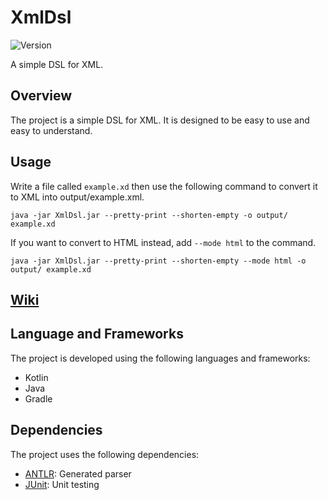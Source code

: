 # XmlDsl

![Version](https://img.shields.io/badge/version-0.2.1--beta-0074d9)

A simple DSL for XML.

## Overview

The project is a simple DSL for XML. It is designed to be easy to use and easy to understand.

## Usage

Write a file called `example.xd` then use the following command
to convert it to XML into output/example.xml.

```shell
java -jar XmlDsl.jar --pretty-print --shorten-empty -o output/ example.xd
```

If you want to convert to HTML instead, add `--mode html` to the command.

```shell
java -jar XmlDsl.jar --pretty-print --shorten-empty --mode html -o output/ example.xd
```

## [Wiki](https://github.com/littlexfish/XmlDsl/wiki)

## Language and Frameworks

The project is developed using the following languages and frameworks:

- Kotlin
- Java
- Gradle

## Dependencies

The project uses the following dependencies:

- [ANTLR](https://www.antlr.org/): Generated parser
- [JUnit](https://junit.org/): Unit testing


